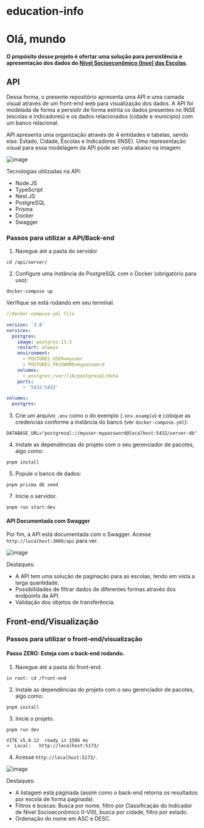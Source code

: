 # education-info


# Olá, mundo

#### O propósito desse projeto é ofertar uma solução para persistência e apresentação dos dados do [Nível Socioeconômico (Inse) das Escolas](https://www.gov.br/inep/pt-br/acesso-a-informacao/dados-abertos/indicadores-educacionais/nivel-socioeconomico).

## API

Dessa forma, o presente repositório apresenta uma API e uma camada visual através de um front-end web para visualização dos dados. A API foi modelada de forma a persistir de forma estrita os dados presentes no INSE (escolas e indicadores) e os dados relacionados (cidade e munícipio) com um banco relacional.

API apresenta uma organização através de 4 entidades e tabelas, sendo elas: Estado, Cidade, Escolas e Indicadores (INSE). Uma representação visual para essa modelagem da API pode ser vista abaixo na imagem:

![image](https://github.com/romesdev/education-info/assets/40067566/0a350073-0285-4e49-bb03-300c1d7f0d38)

Tecnologias utilizadas na API:
- Node.JS
- TypeScript
- Nest.JS
- PostgreSQL
- Prisma
- Docker
- Swagger


### Passos para utilizar a API/Back-end

1. Navegue até a pasta do servidor
```
cd /api/server/
```
2. Configure uma instância do PostgreSQL com o Docker (obrigatório para uso): 

```
docker-compose up
```
Verifique se está rodando em seu terminal.

```yml
//docker-compose.yml file

version: '3.8'
services:
  postgres:
    image: postgres:13.5
    restart: always
    environment:
      - POSTGRES_USER=myuser
      - POSTGRES_PASSWORD=mypassword
    volumes:
      - postgres:/var/lib/postgresql/data
    ports:
      - '5432:5432'

volumes:
  postgres:
```

3. Crie um arquivo `.env` como o do exemplo (`.env.example`) e coloque as credencias conforme a instância do banco (ver `docker-compose.yml`):

```env
DATABASE_URL="postgresql://myuser:mypassword@localhost:5432/server-db"
```

4. Instale as dependências do projeto com o seu gerenciador de pacotes, algo como:

```
pnpm install
```

5. Popule o banco de dados:

```
pnpm prisma db seed
```
  
7. Inicie o servidor.

```
pnpm run start:dev
```

#### API Documentada com Swagger
Por fim, a API está documentada com o Swagger. Acesse `http://localhost:3000/api` para ver.

![image](https://github.com/romesdev/education-info/assets/40067566/90c6176b-518e-47be-b24d-92ccb4603434)

Destaques: 
- A API tem uma solução de paginação para as escolas, tendo em vista a larga quantidade.
- Possibilidades de filtrar dados de diferentes formas através dos endpoints da API.
- Validação dos objetos de transferência.  

## Front-end/Visualização 
### Passos para utilizar o front-end/visualização

#### Passo ZERO: Esteja com o back-end rodando. 

1. Navegue até a pasta do front-end.
```
in root: cd /front-end
```
2. Instale as dependências do projeto com o seu gerenciador de pacotes, algo como:

```
pnpm install
```

3. Inicie o projeto.

```
pnpm run dev

VITE v5.0.12  ready in 1506 ms
➜  Local:   http://localhost:5173/
```
4. Acesse `http://localhost:5173/`.

![image](https://github.com/romesdev/education-info/assets/40067566/9d1bf063-3b9c-4f28-9158-ac9c65dccdb1)

Destaques: 
- A listagem está páginada (assim como o back-end retorna os resultados por escola de forma paginada).
- Filtros e buscas: Busca por nome, filtro por Classificação do Indicador de Nível Socioeconômico (I-VIII), busca por cidade, filtro por estado.
- Ordenação do nome em ASC e DESC.  






